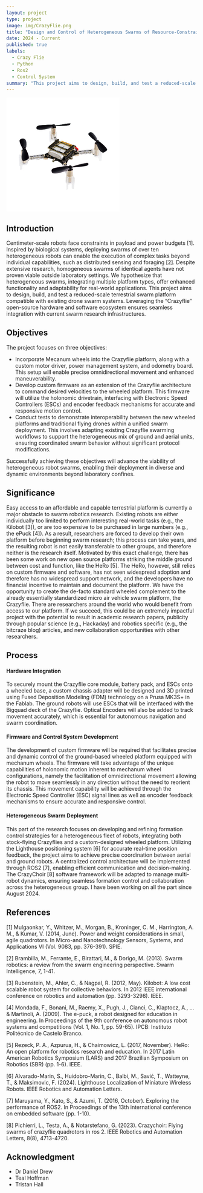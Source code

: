 ```yaml
---
layout: project
type: project
image: img/CrazyFlie.png
title: "Design and Control of Heterogeneous Swarms of Resource-Constrained Robots"
date: 2024 - Current
published: true
labels:
  - Crazy Flie
  - Python
  - Ros2
  - Control System
summary: "This project aims to design, build, and test a reduced-scale terrestrial swarm platform compatible with existing drone swarm systems."
---
```


<img width="300px" class="img-fluid" src="../img/CrazyFlie.png">

## Introduction 

Centimeter-scale robots face constraints in payload and power budgets [1]. Inspired by biological systems, deploying swarms of over ten heterogeneous robots can enable the execution of complex tasks beyond individual capabilities, such as distributed sensing and foraging [2]. Despite extensive research, homogeneous swarms of identical agents have not proven viable outside laboratory settings. We hypothesize that heterogeneous swarms, integrating multiple platform types, offer enhanced functionality and adaptability for real-world applications.
This project aims to design, build, and test a reduced-scale terrestrial swarm platform compatible with existing drone swarm systems. Leveraging the “Crazyflie” open-source hardware and software ecosystem ensures seamless integration with current swarm research infrastructures.

## Objectives 

The project focuses on three objectives:

- Incorporate Mecanum wheels into the Crazyflie platform, along with a custom motor driver, power management system, and odometry board. This setup will enable precise omnidirectional movement and enhanced maneuverability.
- Develop custom firmware as an extension of the Crazyflie architecture to command desired velocities to the wheeled platform. This firmware will utilize the holonomic drivetrain, interfacing with Electronic Speed Controllers (ESCs) and encoder feedback mechanisms for accurate and responsive motion control.
- Conduct tests to demonstrate interoperability between the new wheeled platforms and traditional flying drones within a unified swarm deployment. This involves adapting existing Crazyflie swarming workflows to support the heterogeneous mix of ground and aerial units, ensuring coordinated swarm behavior without significant protocol modifications.

Successfully achieving these objectives will advance the viability of heterogeneous robot swarms, enabling their deployment in diverse and dynamic environments beyond laboratory confines.

## Significance 

Easy access to an affordable and capable terrestrial platform is currently a major obstacle to swarm robotics research. Existing robots are either individually too limited to perform interesting real-world tasks (e.g., the Kilobot [3]), or are too expensive to be purchased in large numbers (e.g., the ePuck [4]). As a result, researchers are forced to develop their own platform before beginning swarm research; this process can take years, and the resulting robot is not easily transferable to other groups, and therefore neither is the research itself.  Motivated by this exact challenge, there has been some work on new open source platforms striking the middle ground between cost and function, like the HeRo [5]. The HeRo, however, still relies on custom firmware and software, has not seen widespread adoption and therefore has no widespread support network, and the developers have no financial incentive to maintain and document the platform. 
We have the opportunity to create the de-facto standard wheeled complement to the already essentially standardized micro air vehicle swarm platform, the Crazyflie. There are researchers around the world who would benefit from access to our platform. If we succeed, this could be an extremely impactful project with the potential to result in academic research papers, publicity through popular science (e.g., Hackaday) and robotics specific (e.g., the bitcraze blog) articles, and new collaboration opportunities with other researchers. 

## Process

#### Hardware Integration

To securely mount the Crazyflie core module, battery pack, and ESCs onto a wheeled base, a custom chassis adapter will be designed and 3D printed using Fused Deposition Modeling (FDM) technology on a Prusa MK3S+ in the Fablab. The ground robots will use ESCs that will be interfaced with the Bigquad deck of the Crazyflie. Optical Encoders will also be added to track movement accurately, which is essential for autonomous navigation and swarm coordination. 

#### Firmware and Control System Development

The development of custom firmware will be required that facilitates precise and dynamic control of the ground-based wheeled platform equipped with mechanum wheels. The firmware will take advantage of the unique capabilities of holonomic motion inherent to mechanum wheel configurations, namely the facilitation of omnidirectional movement allowing the robot to move seamlessly in any direction without the need to reorient its chassis. This movement capability will be achieved through the Electronic Speed Controller (ESC) signal lines as well as encoder feedback mechanisms to ensure accurate and responsive control.

#### Heterogeneous Swarm Deployment 

This part of the research focuses on developing and refining formation control strategies for a heterogeneous fleet of robots, integrating both stock-flying Crazyflies and a custom-designed wheeled platform. Utilizing the Lighthouse positioning system [6] for accurate real-time position feedback, the project aims to achieve precise coordination between aerial and ground robots. A centralized control architecture will be implemented through ROS2 [7], enabling efficient communication and decision-making. The CrazyChoir [8] software framework will be adapted to manage multi-robot dynamics, ensuring seamless formation control and collaboration across the heterogeneous group. I have been working on all the part since August  2024.


## References

[1] Mulgaonkar, Y., Whitzer, M., Morgan, B., Kroninger, C. M., Harrington, A. M., & Kumar, V. (2014, June). Power and weight considerations in small, agile quadrotors. In Micro-and Nanotechnology Sensors, Systems, and Applications VI (Vol. 9083, pp. 376-391). SPIE.

[2] Brambilla, M., Ferrante, E., Birattari, M., & Dorigo, M. (2013). Swarm robotics: a review from the swarm engineering perspective. Swarm Intelligence, 7, 1-41.

[3] Rubenstein, M., Ahler, C., & Nagpal, R. (2012, May). Kilobot: A low cost scalable robot system for collective behaviors. In 2012 IEEE international conference on robotics and automation (pp. 3293-3298). IEEE.

[4] Mondada, F., Bonani, M., Raemy, X., Pugh, J., Cianci, C., Klaptocz, A., ... & Martinoli, A. (2009). The e-puck, a robot designed for education in engineering. In Proceedings of the 9th conference on autonomous robot systems and competitions (Vol. 1, No. 1, pp. 59-65). IPCB: Instituto Politécnico de Castelo Branco.

[5] Rezeck, P. A., Azpurua, H., & Chaimowicz, L. (2017, November). HeRo: An open platform for robotics research and education. In 2017 Latin American Robotics Symposium (LARS) and 2017 Brazilian Symposium on Robotics (SBR) (pp. 1-6). IEEE.

[6] Alvarado-Marin, S., Huidobro-Marin, C., Balbi, M., Savić, T., Watteyne, T., & Maksimovic, F. (2024). Lighthouse Localization of Miniature Wireless Robots. IEEE Robotics and Automation Letters.

[7] Maruyama, Y., Kato, S., & Azumi, T. (2016, October). Exploring the performance of ROS2. In Proceedings of the 13th international conference on embedded software (pp. 1-10).

[8] Pichierri, L., Testa, A., & Notarstefano, G. (2023). Crazychoir: Flying swarms of crazyflie quadrotors in ros 2. IEEE Robotics and Automation Letters, 8(8), 4713-4720.

## Acknowledgment 

- Dr Daniel Drew
- Teal Hoffman
- Tristan Hall
